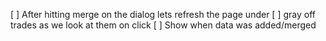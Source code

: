 [ ] After hitting merge on the dialog lets refresh the page under
[ ] gray off trades as we look at them on click
[ ] Show when data was added/merged
